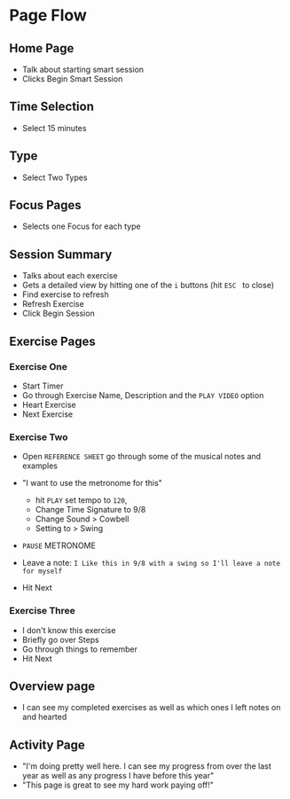 # Page Flow

## Home Page

- Talk about starting smart session
- Clicks Begin Smart Session

## Time Selection

- Select 15 minutes

## Type

- Select Two Types

## Focus Pages

- Selects one Focus for each type

## Session Summary

- Talks about each exercise
- Gets a detailed view by hitting one of the `i` buttons (hit `ESC ` to close)
- Find exercise to refresh
- Refresh Exercise
- Click Begin Session

## Exercise Pages

### Exercise One

- Start Timer
- Go through Exercise Name, Description and the `PLAY VIDEO` option
- Heart Exercise
- Next Exercise

### Exercise Two

- Open `REFERENCE SHEET` go through some of the musical notes and examples
- "I want to use the metronome for this"

  - hit `PLAY` set tempo to `120`,
  - Change Time Signature to 9/8
  - Change Sound > Cowbell
  - Setting to > Swing

- `PAUSE` METRONOME
- Leave a note: `I Like this in 9/8 with a swing so I'll leave a note for myself`

- Hit Next

### Exercise Three

- I don't know this exercise
- Briefly go over Steps
- Go through things to remember
- Hit Next

## Overview page

- I can see my completed exercises as well as which ones I left notes on and hearted

## Activity Page

- "I'm doing pretty well here. I can see my progress from over the last year as well as any progress I have before this year"
- "This page is great to see my hard work paying off!"
